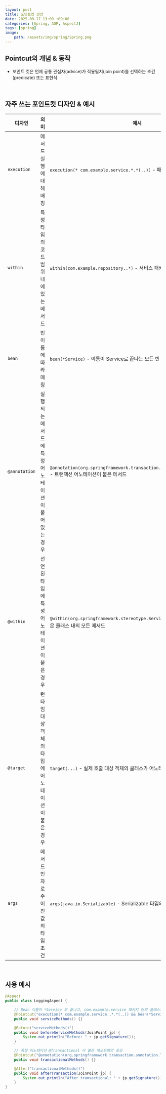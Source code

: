 ```yaml
---
layout: post
title: 포인트컷 선언
date: 2025-09-17 13:00 +09:00
categories: [Spring, AOP, AspectJ]
tags: [spring]
image:
    path: /assets/img/spring/Spring.png
---
```


## Pointcut의 개념 & 동작

- 포인트 컷은 언제 공통 관심자(advice)가 적용될지(join point)를 선택하는 조건(predicate) 또는 표현식

<br>

## 자주 쓰는 포인트컷 디자인 & 예시

| 디자인        | 의미                                               | 예시                                                                                                        |
| ------------- | -------------------------------------------------- | ----------------------------------------------------------------------------------------------------------- |
| `execution`   | 메서드 실행에 대해 매칭                            | `execution(* com.example.service.*.*(..))` - 패키지 내의 모든 메서드 실행                                   |
| `within`      | 특정 타입의 코드 범위 내에 있는 메서드             | `within(com.example.repository..*)` - 서비스 패키지 및 하위 패키지 전체                                     |
| `bean`        | 빈 이름에 따라 매칭                                | `bean(*Service)` - 이름이 Service로 끝나는 모든 빈                                                          |
| `@annotation` | 실행되는 메서드에 특정 어노테이션이 붙어 있는 경우 | `@annotation(org.springframework.transaction.annotation.Transactional)` - 트랜잭션 어노테이션이 붙은 메서드 |
| `@within`     | 선언된 타입에 특정 어노테이션이 붙은 경우          | `@within(org.springframework.stereotype.Service)` - 서비스 어노테이션이 붙은 클래스 내의 모든 메서드        |
| `@target`     | 런타임 대상 객체의 타입에 어노테이션이 붙은 경우   | `target(...)` - 실제 호출 대상 객체의 클래스가 어노테이션을 가지고 있을 때 매칭                             |
| `args`        | 메서드 인자로 주어진 값의 타입 조건                | `args(java.io.Serializable)` - Serializable 타입의 인자를 받는 메서드                                       |

<br>

## 사용 예시

```java
@Aspect
public class LoggingAspect {

    // Bean 이름이 *Service 로 끝나고, com.example.service 패키지 안의 클래스의 모든 메소드 실행 시 로깅
    @Pointcut("execution(* com.example.service..*.*(..)) && bean(*Service)")
    public void serviceMethods() {}

    @Before("serviceMethods()")
    public void beforeServiceMethods(JoinPoint jp) {
        System.out.println("Before: " + jp.getSignature());
    }

    // 특정 어노테이션 @Transactional 이 붙은 메소드에만 로깅
    @Pointcut("@annotation(org.springframework.transaction.annotation.Transactional)")
    public void transactionalMethods() {}

    @After("transactionalMethods()")
    public void afterTransaction(JoinPoint jp) {
        System.out.println("After transactional: " + jp.getSignature());
    }
}
```